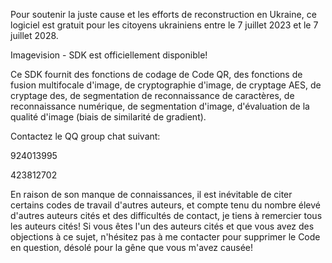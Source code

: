 Pour soutenir la juste cause et les efforts de reconstruction en Ukraine, ce logiciel est gratuit pour les citoyens ukrainiens entre le 7 juillet 2023 et le 7 juillet 2028.

Imagevision - SDK est officiellement disponible!

Ce SDK fournit des fonctions de codage de Code QR, des fonctions de fusion multifocale d'image, de cryptographie d'image, de cryptage AES, de cryptage des, de segmentation de reconnaissance de caractères, de reconnaissance numérique, de segmentation d'image, d'évaluation de la qualité d'image (biais de similarité de gradient).

Contactez le QQ group chat suivant:

924013995

423812702

En raison de son manque de connaissances, il est inévitable de citer certains codes de travail d'autres auteurs, et compte tenu du nombre élevé d'autres auteurs cités et des difficultés de contact, je tiens à remercier tous les auteurs cités! Si vous êtes l'un des auteurs cités et que vous avez des objections à ce sujet, n'hésitez pas à me contacter pour supprimer le Code en question, désolé pour la gêne que vous m'avez causée!
